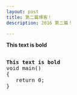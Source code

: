 ```yaml
---
layout: post
title: 第二篇博客！
description: 2016 第二篇！

---
```

<b>This text is bold</b>
<pre class="html" name="colorcode">

<b>This text is bold</b>
void main()  
{  
   return 0;  
}  

</pre>


